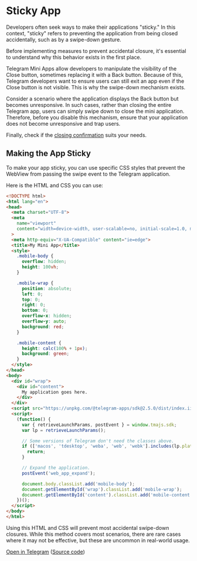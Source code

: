 # Sticky App

Developers often seek ways to make their applications "sticky." In this context, "sticky" refers to
preventing the application from being closed accidentally, such as by a swipe-down gesture.

Before implementing measures to prevent accidental closure, it's essential to understand why this
behavior exists in the first place.

Telegram Mini Apps allow developers to manipulate the visibility of the Close button, sometimes
replacing it with a Back button. Because of this, Telegram developers want to ensure users can still
exit an app even if the Close button is not visible. This is why the swipe-down mechanism exists.

Consider a scenario where the application displays the Back button but becomes unresponsive. In such
cases, rather than closing the entire Telegram app, users can simply swipe down to close the mini
application. Therefore, before you disable this mechanism, ensure that your application does not
become unresponsive and trap users.

Finally, check if the [closing confirmation](./closing-behavior.md) suits your needs.

## Making the App Sticky

To make your app sticky, you can use specific CSS styles that prevent the WebView from passing the
swipe event to the Telegram application.

Here is the HTML and CSS you can use:

```html
<!DOCTYPE html>
<html lang="en">
<head>
  <meta charset="UTF-8">
  <meta
    name="viewport"
    content="width=device-width, user-scalable=no, initial-scale=1.0, maximum-scale=1.0, minimum-scale=1.0"
  >
  <meta http-equiv="X-UA-Compatible" content="ie=edge">
  <title>My Mini App</title>
  <style>
    .mobile-body {
      overflow: hidden;
      height: 100vh;
    }

    .mobile-wrap {
      position: absolute;
      left: 0;
      top: 0;
      right: 0;
      bottom: 0;
      overflow-x: hidden;
      overflow-y: auto;
      background: red;
    }

    .mobile-content {
      height: calc(100% + 1px);
      background: green;
    }
  </style>
</head>
<body>
  <div id="wrap">
    <div id="content">
      My application goes here.
    </div>
  </div>
  <script src="https://unpkg.com/@telegram-apps/sdk@2.5.0/dist/index.iife.js"></script>
  <script>
    (function() {
      var { retrieveLaunchParams, postEvent } = window.tmajs.sdk;
      var lp = retrieveLaunchParams();

      // Some versions of Telegram don't need the classes above.
      if (['macos', 'tdesktop', 'weba', 'web', 'webk'].includes(lp.platform)) {
        return;
      }

      // Expand the application.
      postEvent('web_app_expand');

      document.body.classList.add('mobile-body');
      document.getElementById('wrap').classList.add('mobile-wrap');
      document.getElementById('content').classList.add('mobile-content');
    })();
  </script>
</body>
</html>
```

Using this HTML and CSS will prevent most accidental swipe-down closures. While this method covers
most scenarios, there are rare cases where it may not be effective, but these are uncommon in
real-world usage.

[Open in Telegram](https://t.me/tmajsbot/sticky_app) ([Source code](https://github.com/Telegram-Mini-Apps/sticky-app/blob/master/dist/index.html))